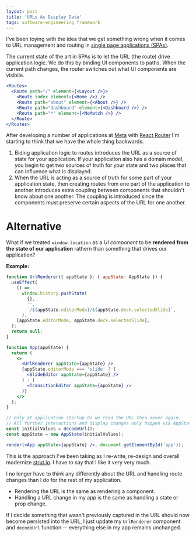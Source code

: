 ```yaml
---
layout: post
title: 'URLs As Display Data'
tags: software-engineering framework
---
```


I've been toying with the idea that we get something wrong when it comes to URL management and routing in [single page applications (SPAs)](https://developer.mozilla.org/en-US/docs/Glossary/SPA).

The current state of the art in SPAs is to let the URL (the route) drive application logic. We do this by binding UI components to paths. When the current path changes, the router switches out what UI components are visibile.

```jsx
<Routes>
  <Route path="/" element={<Layout />}>
    <Route index element={<Home />} />
    <Route path="about" element={<About />} />
    <Route path="dashboard" element={<Dashboard />} />
    <Route path="*" element={<NoMatch />} />
  </Route>
</Routes>
```

After developing a number of applications at [Meta](https://meta.com) with [React Router](https://reactrouter.com/) I'm starting to think that we have the whole thing backwards.

1. Biding application logic to routes introduces the URL as a source of state for your application. If your application also has a domain model, you begin to get two sources of truth for your state and two places that can influence what is displayed.
2. When the URL is acting as a source of truth for some part of your application state, then creating routes from one part of the application to another introduces extra coupling between components that shouldn't know about one another. The coupling is introduced since the components must preserve certain aspects of the URL for one another.

# Alternative

What if we treated `window.location` as a _UI component_ to be **rendered from the state of our application** rathern than something that drives our application?

**Example:**

```jsx
function UrlRenderer({ appState }: { appState: AppState }) {
  useEffect(
    () =>
      window.history.pushState(
        {},
        '',
        `/${appState.editorMode}/${appState.deck.selectedSlide}`,
      ),
    [appState.editorMode, appState.deck.selectedSlide],
  );
  return null;
}

function App(appState) {
  return (
    <>
      <UrlRenderer appState={appState} />
      {appState.editorMode === 'slide' ? (
        <SlideEditor appState={appState} />
      ) : (
        <TransitionEditor appState={appState} />
      )}
    </>
  );
}

// Only at application startup do we read the URL then never again.
// All further interactions and display changes only happen via AppState.
const initialValues = decodeUrl();
const appState = new AppState(initialValues);

render(<App appState={appState} />, document.getElementById('app'));
```

This is the approach I've been taking as I re-write, re-design and overall modernize [strut.io](https://strut.io). I have to say that I like it very very much.

I no longer have to think any differently about the URL and handling route changes than I do for the rest of my application.

- Rendering the URL is the same as rendering a component.
- Handling a URL change in my app is the same as handling a state or prop change.

If I decide something that wasn't previously captured in the URL should now become persisted into the URL, I just update my `UrlRenderer` component and `decodeUrl` function -- everything else in my app remains unchanged.
